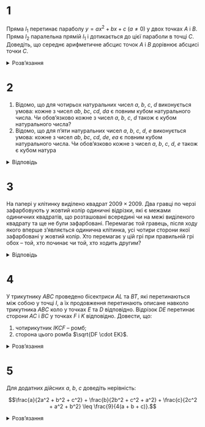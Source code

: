 # 1
Пряма $l_1$ перетинає параболу $y = ax^2 + bx + c$ $(a \neq 0)$ у двох точках $A$ і $B$. Пряма $l_2$ паралельна прямій $l_1$ і дотикається до цієї параболи в точці $C$. Доведіть, що середнє арифметичне абсцис точок $A$ і $B$ дорівнює абсцисі точки $C$.
<details><summary>Розв’язання</summary>

Нехай рівняння прямої $l_1$ має вигляд $y = kx + d$. Тоді абсциси точок $A$ і $B$ визначаються рівністю: 
$ax^2 + bx + c = kx + d$, тобто вони задовольняють квадратне рівняння, за умовою задачі воно має два розв’язки $x_1$, $x_2$, які за теоремою Вієта задовольняють умову $x_1 + x_2 = \frac{k - b}{a}$. Точка $C$ визначається таким самим рівнянням $ax^2 + bx + c = kd$; умовою, що пряма $l_2$ дотикається до параболи, є єдиність розв’язку цього рівняння, тобто точка $C$ є вершиною параболи $y = ax^2 + (b - k)x + (c - d)$. Її абсциса має координату $\frac{k-b}{2a} = \frac{x_1 + x_2}{2}$, що й треба було довести.
</details>

# 2
1. Відомо, що для чотирьох натуральних чисел $a$, $b$, $c$, $d$ виконується умова: кожне з чисел $ab$, $bc$, $cd$, $da$ є повним кубом натурального числа. Чи обов’язково кожне з чисел $a$, $b$, $c$, $d$ також є кубом натурального числа?
2. Відомо, що для п’яти натуральних чисел $a$, $b$, $c$, $d$, $e$ виконується умова: кожне з чисел $ab$, $bc$, $cd$, $de$, $ea$ є повним кубом натурального числа. Чи обов’язково кожне з чисел $a$, $b$, $c$, $d$, $e$ також є кубом натура
<details><summary>Відповідь</summary>

1. ні, не обов’язково;
2. так, обов’язково.
<details><summary>Розв’язання</summary>

1. приклад, що не обов’язково: $a = c = 2$, $b = d = 4$.
2. Покажемо, що якщо у натурального числа $n$ його квадрат $n^2$ є кубом деякого іншого натурального числа, то й саме число $n$ також є кубом декого натурального числа. Дійсно, розглянемо розклад числа $n$ на прості множники, тобто $n = p_1^{m_1} \dots p_k^{m_k}$, його квадрат – число $n^2 = p_1^{2m_1} \dots p_k^{2m_k}$, якщо воно є кубом натурального числа, то для кожного $i =\overline{1,k}$, то повинна виконуватись рівність $3\mid 2m_i$, що рівносильне умові $3 \mid m_i$, а це й означає, що число $n$ є кубом.
	
	Оскільки $\frac{ab\cdot cd \cdot ea}{bc\cdot de} = a^2 = a_1^3$, то й кожне з чисел $a$, $b$, $c$, $d$, $e$ є повним кубом.
</details></details>

# 3
На папері у клітинку виділено квадрат $2009 \times 2009$. Два гравці по черзі зафарбовують у жовтий колір одиничні відрізки, які є межами одиничних квадратів, що розташовані всередині чи на межі виділеного квадрату та ще не були зафарбовані. Перемагає той гравець, після ходу якого вперше з’являється одинична клітинка, усі чотири сторони якої зафарбовані у жовтий колір. Хто перемагає у цій грі при правильній грі обох – той, хто починає чи той, хто ходить другим?
<details><summary>Відповідь</summary>
Той, хто ходить другим.
<details><summary>Розв’язання</summary>

Другий гравець притримується такої стратегії у своїх ходах:
1. якщо він своїм ходом може пофарбувати останню сторону якої-небудь клітини, він це робить і тим самим перемагає; 
2. на хід першого другий відповідає центральносиметричним чином.

Таким чином маємо, що
1. гра обов’язково закінчиться перемогою одного з гравців; 
2. другий гравець завжди може зробити хід, який задовольняє наведеній вище стратегії.

Якщо припустити, що виграє перший гравець, то він своїм ходом фарбує четвертий відрізок у деякого одиничного квадрата. Припустимо, що це відрізок $AB$ (рис.4). Перед цим був хід другого, він повинен був зафарбувати один з відрізків $BC$, $CD$ та $DA$. Якщо він їх не фарбував, то вони вже зафарбовані, а тому він повинен сам зафарбувати своїм ходом відрізок $AB$ та закінчити гру на попередньому ході. Таким чином, він з своєї стратегії повинен фарбувати один з відрізків $BC$, $CD$ та $DA$. Але це означає, що центрально симетричний квадрат до $A'B'C'D'$ після хода першого має зафарбованими сторони $B'C'$, $C'D'$ та $D'A'$. Тому другий повинен (відповідно до стратегії) зафарбувати відрізок $A'B'$ і виграти гру, а не фарбувати один з відрізків $BC$, $CD$ та $DA$. Неважко переконатись, що й для центрального квадрата стратегія спрацьовує.
</details></details>

# 4
У трикутнику $ABC$ проведено бісектриси $AL$ та $BT$, які перетинаються між собою у точці $I$, а їх продовження перетинають описане навколо трикутника $ABC$ коло у точках $E$ та $D$ відповідно. Відрізок $DE$ перетинає сторони $AC$ і $BC$ у точках $F$ і $K$ відповідно. Довести, що:
1. чотирикутник $IKCF$ – ромб; 
2. сторона цього ромба $\sqrt{DF \cdot EK}$.
<details><summary>Розв’язання</summary>

1. За властивостями кутів у колі $\angle CFK = \angle CFE = \frac{1}{2}(\angle CE + \angle AD) = \frac{1}{2}(\angle A + \angle B)$, аналогічно $\angle CKF =\frac{1}{2}(\angle A + \angle B)$, тобто $\triangle CKF$ – рівнобедрений, звідки $FC = KC$.
	Доведемо,що $IF \parallel KC$. Оскільки $\angle CAE = \angle LAB$, $\angle ABL = \angle AEC$, то $\triangle ALB \sim \triangle AEC$ за двома кутами, тому $\frac{AB}{AE} = \frac{BL}{CE} = \frac{AL}{AC}$, звідки $\frac{AE}{CE} = \frac{AB}{BL}$. Оскільки $BD$ бісектриса $\angle B$, то $ED$ – бісектриса $\angle CEA$, тому $\frac{AF}{CF} = \frac{AE}{CE} = \frac{AB}{BL} = \frac{AI}{IL}$. За теоремою, оберненою до теореми Фалеса, маємо, що $IF \parallel KC$. Повністю аналогічно, $IK \parallel CF$. Таким чином $IKCF$ паралелограм, а тому й ромб, бо має рівні суміжні сторони $FC = KC$.
2. $\triangle DFC \sim \triangle KEC$ за двома кутами, бо $\angle FCD = \angle KEC = \frac{1}{2} \angle B$, $\angle FDC = \angle KCE = \frac{1}{2} \angle A$. Тому $\frac{DF}{KC} = \frac{FC}{KE} \implies KC^2 = KC \cdot FC = DF \cdot KE$, що й потрібно було довести.
</details>

# 5
Для додатних дійсних $a$, $b$, $c$ доведіть нерівність:
```math
\frac{a}{2a^2 + b^2 + c^2} + \frac{b}{2b^2 + c^2 + a^2} + \frac{c}{2c^2 + a^2 + b^2} \leq \frac{9}{4(a + b + c)}.
```
<details><summary>Розв’язання</summary>

Застосовуючи нерівність трьох квадратів $a^2 + b^2 + c^2 \geq ab + bc + ca$ доведемо більш строгу нерівність $\frac{a}{(a+b)(a+c)} + \frac{b}{(b+c)(b+a)} + \frac{c}{(c+a)(c+b)} \leq \frac{9}{4(a + b + c)}$. Вона еквівалентна нерівності: $8(a+b+c)(ab+bc+ca) \leq 9(a+b)(b+c)(c+a)$, а це в свою чергу рівносильне нерівності $6abc \leq a^2b+a^2c+b^2a+b^2c+c^2a+c^2b$. Остання нерівність є безпосереднім наслідком нерівності між середніми для шести елементів.
</details>